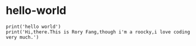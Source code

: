 # hello-world
	print('hello world')
	print('Hi,there.This is Rory Fang,though i'm a roocky,i love coding very much.')
